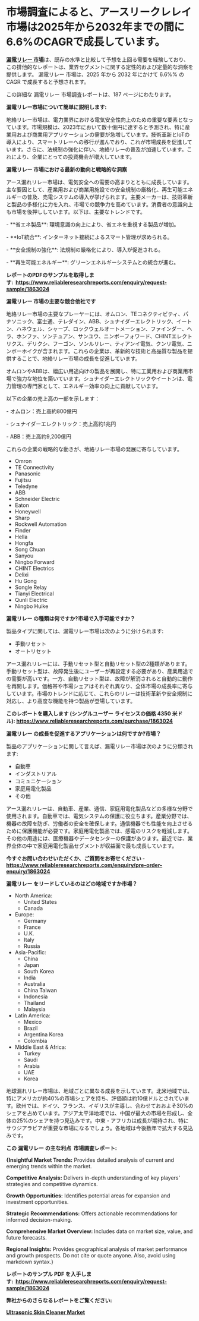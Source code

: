 <p><h1>市場調査によると、アースリークレレイ市場は2025年から2032年までの間に6.6%のCAGRで成長しています。</h1></p><p data-sourcepos="1:1-1:157"><strong><a href="https://www.reliableresearchreports.com/earth-leakage-relays-r1863024?utm_campaign=107&utm_medium=36&utm_source=Github&utm_content=ia&utm_term=04032025&utm_id=earth-leakage-relays">漏電リレー 市場</a></strong>は、既存の水準と比較して予想を上回る需要を経験しており、この排他的なレポートは、業界セグメントに関する定性的および定量的な洞察を提供します。 漏電リレー 市場は、2025 年から 2032 年にかけて 6.6%% の CAGR で成長すると予想されます。</p>
<p data-sourcepos="3:1-3:50">この詳細な 漏電リレー 市場調査レポートは、187 ページにわたります。</p>
<p><strong>漏電リレー市場について簡単に説明します:</strong></p>
<p><p>地絡リレー市場は、電力業界における電気安全性向上のための重要な要素となっています。市場規模は、2023年において数十億円に達すると予測され、特に産業用および商業用アプリケーションの需要が急増しています。技術革新とIoTの導入により、スマートリレーへの移行が進んでおり、これが市場成長を促進しています。さらに、法規制の強化に伴い、地絡リレーの普及が加速しています。これにより、企業にとっての投資機会が増大しています。</p></p>
<p><strong>漏電リレー 市場における最新の動向と戦略的な洞察</strong></p>
<p><p>アース漏れリレー市場は、電気安全への需要の高まりとともに成長しています。主な要因として、産業用および商業用施設での安全規制の厳格化、再生可能エネルギーの普及、売電システムの導入が挙げられます。主要メーカーは、技術革新と製品の多様化に力を入れ、市場での競争力を高めています。消費者の意識向上も市場を後押ししています。以下は、主要なトレンドです。</p><p>- **省エネ製品**: 環境意識の向上により、省エネを重視する製品が増加。</p><p>- **IoT統合**: インターネット接続によるスマート管理が求められる。</p><p>- **安全規制の強化**: 法規制の厳格化により、導入が促進される。</p><p>- **再生可能エネルギー**: グリーンエネルギーシステムとの統合が進む。</p></p>
<p><strong>レポートのPDFのサンプルを取得します</strong><strong>:&nbsp;&nbsp;<a href="https://www.reliableresearchreports.com/enquiry/request-sample/1863024?utm_campaign=107&utm_medium=36&utm_source=Github&utm_content=ia&utm_term=04032025&utm_id=earth-leakage-relays">https://www.reliableresearchreports.com/enquiry/request-sample/1863024</a></strong></p>
<p><strong>漏電リレー 市場の主要な競合他社です</strong></p>
<p><p>地絡リレー市場の主要なプレーヤーには、オムロン、TEコネクティビティ、パナソニック、富士通、テレダイン、ABB、シュナイダーエレクトリック、イートン、ハネウェル、シャープ、ロックウェルオートメーション、ファインダー、ヘラ、ホンファ、ソンチュアン、サンユウ、ニンボーフォワード、CHINTエレクトリクス、デリクシ、フーゴン、ソンルリレー、ティアンイ電気、クンリ電気、ニンボーホイクが含まれます。これらの企業は、革新的な技術と高品質な製品を提供することで、地絡リレー市場の成長を促進しています。</p><p>オムロンやABBは、幅広い用途向けの製品を展開し、特に工業用および商業用市場で強力な地位を築いています。シュナイダーエレクトリックやイートンは、電力管理の専門家として、エネルギー効率の向上に貢献しています。</p><p>以下の企業の売上高の一部を示します：</p><p>- オムロン：売上高約800億円</p><p>- シュナイダーエレクトリック：売上高約1兆円</p><p>- ABB：売上高約9,200億円</p><p>これらの企業の戦略的な動きが、地絡リレー市場の発展に寄与しています。</p></p>
<p><ul><li>Omron</li><li>TE Connectivity</li><li>Panasonic</li><li>Fujitsu</li><li>Teledyne</li><li>ABB</li><li>Schneider Electric</li><li>Eaton</li><li>Honeywell</li><li>Sharp</li><li>Rockwell Automation</li><li>Finder</li><li>Hella</li><li>Hongfa</li><li>Song Chuan</li><li>Sanyou</li><li>Ningbo Forward</li><li>CHINT Electrics</li><li>Delixi</li><li>Hu Gong</li><li>Songle Relay</li><li>Tianyi Electrical</li><li>Qunli Electric</li><li>Ningbo Huike</li></ul></p>
<p><strong>漏電リレー の種類は何ですか?市場で入手可能ですか？</strong></p>
<p>製品タイプに関しては、漏電リレー市場は次のように分けられます:</p>
<p><ul><li>手動リセット</li><li>オートリセット</li></ul></p>
<p><p>アース漏れリレーには、手動リセット型と自動リセット型の2種類があります。手動リセット型は、故障発生後にユーザーが再設定する必要があり、産業用途での需要が高いです。一方、自動リセット型は、故障が解消されると自動的に動作を再開します。価格帯や市場シェアはそれぞれ異なり、全体市場の成長率に寄与しています。市場のトレンドに応じて、これらのリレーは技術革新や安全規制に対応し、より高度な機能を持つ製品が登場しています。</p></p>
<p><strong>このレポートを購入します (シングルユーザー ライセンスの価格 4350 米ドル):&nbsp;<a href="https://www.reliableresearchreports.com/purchase/1863024?utm_campaign=107&utm_medium=36&utm_source=Github&utm_content=ia&utm_term=04032025&utm_id=earth-leakage-relays">https://www.reliableresearchreports.com/purchase/1863024</a></strong></p>
<p><strong>漏電リレー の成長を促進するアプリケーションは何ですか?市場？</strong></p>
<p>製品のアプリケーションに関して言えば、漏電リレー市場は次のように分類されます:</p>
<p><ul><li>自動車</li><li>インダストリアル</li><li>コミュニケーション</li><li>家庭用電化製品</li><li>その他</li></ul></p>
<p><p>アース漏れリレーは、自動車、産業、通信、家庭用電化製品などの多様な分野で使用されます。自動車では、電気システムの保護に役立ちます。産業分野では、機器の故障を防ぎ、労働者の安全を確保します。通信機器でも性能を向上させるために保護機能が必要です。家庭用電化製品では、感電のリスクを軽減します。その他の用途には、医療機器やデータセンターの保護があります。最近では、業界全体の中で家庭用電化製品セグメントが収益面で最も成長しています。</p></p>
<p><strong>今すぐお問い合わせいただくか、ご質問をお寄せください</strong><strong>&nbsp;</strong>-<strong><a href="https://www.reliableresearchreports.com/enquiry/pre-order-enquiry/1863024?utm_campaign=107&utm_medium=36&utm_source=Github&utm_content=ia&utm_term=04032025&utm_id=earth-leakage-relays">https://www.reliableresearchreports.com/enquiry/pre-order-enquiry/1863024</a></strong></p>
<p><strong>漏電リレー をリードしているのはどの地域ですか市場？</strong></p>
<p><ul>
    <li>
        North America:
        <ul>
            <li>United States</li>
            <li>Canada</li>
        </ul>
    </li>
    <li>
        Europe:
        <ul>
            <li>Germany</li>
            <li>France</li>
            <li>U.K.</li>
            <li>Italy</li>
            <li>Russia</li>
        </ul>
    </li>
    <li>
        Asia-Pacific:
        <ul>
            <li>China</li>
            <li>Japan</li>
            <li>South Korea</li>
            <li>India</li>
            <li>Australia</li>
            <li>China Taiwan</li>
            <li>Indonesia</li>
            <li>Thailand</li>
            <li>Malaysia</li>
        </ul>
    </li>
    <li>
        Latin America:
        <ul>
            <li>Mexico</li>
            <li>Brazil</li>
            <li>Argentina Korea</li>
            <li>Colombia</li>
        </ul>
    </li>
    <li>
        Middle East & Africa:
        <ul>
            <li>Turkey</li>
            <li>Saudi</li>
            <li>Arabia</li>
            <li>UAE</li>
            <li>Korea</li>
        </ul>
    </li>
    </ul></p>
<p><p>地球漏れリレー市場は、地域ごとに異なる成長を示しています。北米地域では、特にアメリカが約40%の市場シェアを持ち、評価額は約10億ドルとされています。欧州では、ドイツ、フランス、イギリスが主導し、合わせておおよそ30%のシェアを占めています。アジア太平洋地域では、中国が最大の市場を形成し、全体の25%のシェアを持つ見込みです。中東・アフリカは成長が期待され、特にサウジアラビアが重要な市場になるでしょう。各地域は今後数年で拡大する見込みです。</p></p>
<p><strong>この 漏電リレー の主な利点&nbsp; 市場調査レポート:</strong></p>
<p><strong>{Insightful Market Trends:</strong> Provides detailed analysis of current and emerging trends within the market.</p>
<p><strong>Competitive Analysis:</strong> Delivers in-depth understanding of key players' strategies and competitive dynamics.</p>
<p><strong>Growth Opportunities:</strong> Identifies potential areas for expansion and investment opportunities.</p>
<p><strong>Strategic Recommendations:</strong> Offers actionable recommendations for informed decision-making.</p>
<p><strong>Comprehensive Market Overview: </strong>Includes data on market size, value, and future forecasts.</p>
<p><strong>Regional Insights: </strong>Provides geographical analysis of market performance and growth prospects. Do not cite or quote anyone. Also, avoid using markdown syntax.}</p>
<p><strong>レポートのサンプル PDF を入手します:&nbsp;</strong><strong>&nbsp;<a href="https://www.reliableresearchreports.com/enquiry/request-sample/1863024?utm_campaign=107&utm_medium=36&utm_source=Github&utm_content=ia&utm_term=04032025&utm_id=earth-leakage-relays">https://www.reliableresearchreports.com/enquiry/request-sample/1863024</a></strong></p>
<p></p>
<p></p>
<p></p>
<p></p>
<p><strong>弊社からのさらなるレポートをご覧ください:</strong></p>
<p><strong><p><a href="https://github.com/arionmp/Market-Research-Report-List-5/blob/main/ultrasonic-skin-cleaner-market.md?utm_campaign=107&utm_medium=36&utm_source=Github&utm_content=ia&utm_term=04032025&utm_id=earth-leakage-relays">Ultrasonic Skin Cleaner Market</a></p></strong></p>